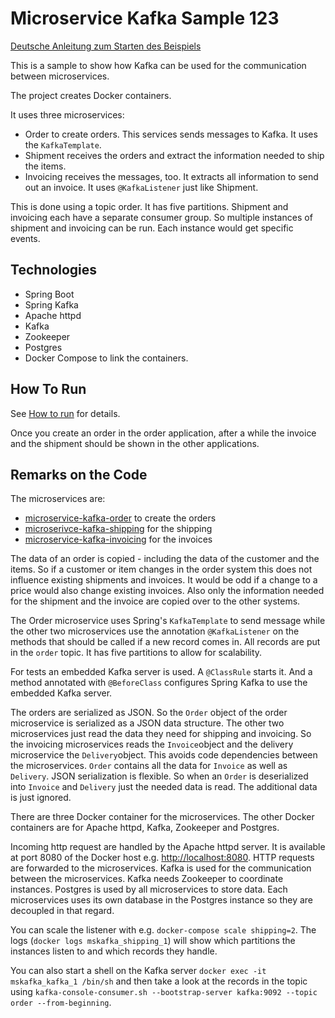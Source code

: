 Microservice Kafka Sample 123
==================

[Deutsche Anleitung zum Starten des Beispiels](WIE-LAUFEN.md)

This is a sample to show how Kafka can be used for the communication
between microservices.

The project creates Docker containers.

It uses three microservices:
- Order to create orders. This services sends messages to Kafka. It
  uses the `KafkaTemplate`.
- Shipment receives the orders and extract the
  information needed to ship the items.
- Invoicing receives the messages, too. It extracts all information to send
out an invoice. It uses `@KafkaListener` just like Shipment.

This is done using a topic order. It has five partitions. Shipment and
invoicing each have a separate consumer group. So multiple instances
of shipment and invoicing can be run. Each instance would get specific
events.

Technologies
------------

- Spring Boot
- Spring Kafka
- Apache httpd
- Kafka
- Zookeeper
- Postgres
- Docker Compose to link the containers.

How To Run
----------

See [How to run](HOW-TO-RUN.md) for details.

Once you create an order in the order application, after a while the
invoice and the shipment should be shown in the other applications.

Remarks on the Code
-------------------

The microservices are: 
- [microservice-kafka-order](microservice-kafka/microservice-kafka-order) to create the orders
- [microserivce-kafka-shipping](microservice-kafka/microservice-kafka-shipping) for the shipping
- [microservice-kafka-invoicing](microservice-kafka/microservice-kafka-invoicing) for the invoices

The data of an order is copied - including the data of the customer
and the items. So if a customer or item changes in the order system
this does not influence existing shipments and invoices. It would be
odd if a change to a price would also change existing invoices. Also
only the information needed for the shipment and the invoice are
copied over to the other systems.

The Order microservice uses Spring's `KafkaTemplate` to send message
while the other two microservices use the annotation `@KafkaListener`
on the methods that should be called if a new record comes in. All
records are put in the `order` topic. It has five partitions to allow
for scalability.

For tests an embedded Kafka server is used. A `@ClassRule` starts
it. And a method annotated with `@BeforeClass` configures Spring Kafka
to use the embedded Kafka server.

The orders are serialized as JSON.
So the `Order` object of the order microservice is serialized as a JSON data structure.
The other two microservices just
read the data they need for shipping and invoicing. So the invoicing microservices reads the `Invoice`object and the 
delivery microservice the `Delivery`object.
This avoids code dependencies between the
microservices. `Order` contains all the data for `Invoice` as well as `Delivery`.
JSON serialization is flexible. So when an `Order` is deserialized into `Invoice` and `Delivery` just the needed data is read.
The additional data is just ignored.

There are three Docker container for the microservices. The other
Docker containers are for Apache httpd, Kafka, Zookeeper and Postgres.

Incoming http request are handled by the Apache httpd server. It is
available at port 8080 of the Docker host
e.g. <http://localhost:8080>.  HTTP requests are forwarded to the
microservices. Kafka is used for the communication between the
microservices. Kafka needs Zookeeper to coordinate instances. Postgres
is used by all microservices to store data. Each microservices uses
its own database in the Postgres instance so they are decoupled in
that regard.

You can scale the listener with e.g. `docker-compose scale
shipping=2`. The logs (`docker logs
mskafka_shipping_1`) will show which partitions the instances listen
to and which records they handle.

You can also start a shell on the Kafka server `docker exec -it
mskafka_kafka_1 /bin/sh` and then take a look at the records in the
topic using `kafka-console-consumer.sh --bootstrap-server kafka:9092
--topic order --from-beginning`.
